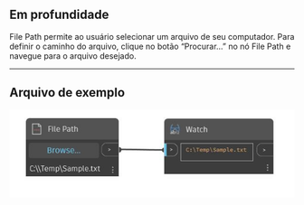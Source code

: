 ## Em profundidade
File Path permite ao usuário selecionar um arquivo de seu computador. Para definir o caminho do arquivo, clique no botão “Procurar...” no nó File Path e navegue para o arquivo desejado.
___
## Arquivo de exemplo

![File Path](./CoreNodeModels.Input.Filename_img.jpg)


